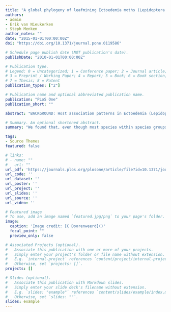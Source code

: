 ```yaml
---
title: "A global phylogeny of leafmining Ectoedemia moths (Lepidoptera: Nepticulidae): exploring host plant family shifts and allopatry as drivers of speciation"
authors:
- admin
- Erik van Nieukerken
- Steph Menken
author_notes: ""
date: "2015-01-01T00:00:00Z"
doi: "https://doi.org/10.1371/journal.pone.0119586"

# Schedule page publish date (NOT publication's date).
publishDate: "2010-01-01T00:00:00Z"

# Publication type.
# Legend: 0 = Uncategorized; 1 = Conference paper; 2 = Journal article;
# 3 = Preprint / Working Paper; 4 = Report; 5 = Book; 6 = Book section;
# 7 = Thesis; 8 = Patent
publication_types: ["2"]

# Publication name and optional abbreviated publication name.
publication: "PLoS One"
publication_short: ""

abstract: "BACKGROUND: Host association patterns in Ectoedemia (Lepidoptera: Nepticulidae) are also encountered in other insect groups with intimate plant relationships, including a high degree of monophagy, a preference for ecologically dominant plant families (e.g. Fagaceae, Rosaceae, Salicaceae, and Betulaceae) and a tendency for related insect species to feed on related host plant species. The evolutionary processes underlying these patterns are only partly understood, we therefore assessed the role of allopatry and host plant family shifts in speciation within Ectoedemia. METHODOLOGY: Six nuclear and mitochondrial DNA markers with a total aligned length of 3692 base pairs were used to infer phylogenetic relationships among 92 species belonging to the subgenus Ectoedemia of the genus Ectoedemia, representing a thorough taxon sampling with a global coverage. The results support monophyletic species groups that are congruent with published findings based on morphology. We used the obtained phylogeny to explore host plant family association and geographical distribution to investigate if host shifts and allopatry have been instrumental in the speciation of these leafmining insects. SIGNIFICANCE: We found that, even though most species within species groups commonly feed on plants from one family, shifts to a distantly related host family have occasionally occurred throughout the phylogeny and such shifts are most commonly observed towards Betulaceae. The largest radiations have occurred within species groups that feed on Fagaceae, Rosaceae, and Salicaceae. Most species are restricted to one of the seven global biogeographic regions, but within species groups representatives are commonly found in different biogeographic regions. Although we find general patterns with regard to host use and biogeography, there are differences between clades that suggest that different drivers of speciation, and perhaps drivers that we did not examine, have shaped diversity patterns in different clades."

# Summary. An optional shortened abstract.
summary: "We found that, even though most species within species groups commonly feed on plants from one family, shifts to a distantly related host family have occasionally occurred throughout the phylogeny and such shifts are most commonly observed towards Betulaceae. The largest radiations have occurred within species groups that feed on Fagaceae, Rosaceae, and Salicaceae."

tags:
- Source Themes
featured: false

# links:
# - name: ""
#   url: ""
url_pdf: 'https://journals.plos.org/plosone/article/file?id=10.1371/journal.pone.0119586&type=printable'
url_code: ''
url_dataset: ''
url_poster: ''
url_project: ''
url_slides: ''
url_source: ''
url_video: ''

# Featured image
# To use, add an image named `featured.jpg/png` to your page's folder. 
image:
  caption: 'Image credit: [C Doorenweerd]()'
  focal_point: ""
  preview_only: false

# Associated Projects (optional).
#   Associate this publication with one or more of your projects.
#   Simply enter your project's folder or file name without extension.
#   E.g. `internal-project` references `content/project/internal-project/index.md`.
#   Otherwise, set `projects: []`.
projects: []

# Slides (optional).
#   Associate this publication with Markdown slides.
#   Simply enter your slide deck's filename without extension.
#   E.g. `slides: "example"` references `content/slides/example/index.md`.
#   Otherwise, set `slides: ""`.
slides: example
---
```

